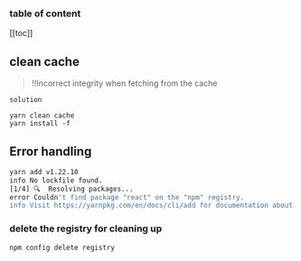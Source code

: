 <div align="center">
  <span class="iconify" data-icon="la:yarn" data-inline="false" width="100"></span>
</div>

<h3>table of content</h3>

[[toc]]

## clean cache

> !!Incorrect integrity when fetching from the cache

`solution`

```
yarn clean cache
yarn install -f
```

## Error handling
```bash
yarn add v1.22.10
info No lockfile found.
[1/4] 🔍  Resolving packages...
error Couldn't find package "react" on the "npm" registry.
info Visit https://yarnpkg.com/en/docs/cli/add for documentation about this command

```
### delete the registry for cleaning up
```bash
npm config delete registry 
```
